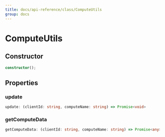 ```yaml
---
title: docs/api-reference/class/ComputeUtils
group: docs
---
```


# ComputeUtils

## Constructor

```ts
constructor();
```

## Properties

### update

```ts
update: (clientId: string, computeName: string) => Promise<void>
```

### getComputeData

```ts
getComputeData: (clientId: string, computeName: string) => Promise<any>
```
